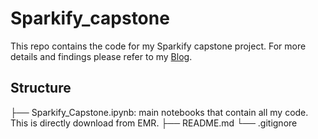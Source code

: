 # Sparkify_capstone

This repo contains the code for my Sparkify capstone project. For more details and findings please refer to my [Blog](https://bigyi1989-93881.medium.com/sparkify-churn-rate-bdd4baae5021).


## Structure
├── Sparkify_Capstone.ipynb: main notebooks that contain all my code. This is directly download from EMR.
├── README.md
└── .gitignore
